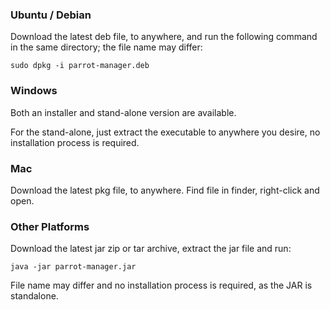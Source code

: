 ### Ubuntu / Debian
Download the latest deb file, to anywhere, and run the following command in the same directory; the file name
may differ:

````
sudo dpkg -i parrot-manager.deb
````

### Windows
Both an installer and stand-alone version are available.

For the stand-alone, just extract the executable to anywhere you desire, no installation process is required.

### Mac
Download the latest pkg file, to anywhere. Find file in finder, right-click and open.

### Other Platforms
Download the latest jar zip or tar archive, extract the jar file and run:

````
java -jar parrot-manager.jar
````

File name may differ and no installation process is required, as the JAR is standalone.
